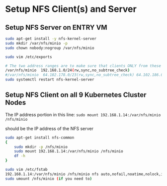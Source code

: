 # Setup NFS Client(s) and Server


## Setup NFS Server on ENTRY VM

```bash
sudo apt-get install -y nfs-kernel-server
sudo mkdir /var/nfs/minio -p
sudo chown nobody:nogroup /var/nfs/minio

sudo vim /etc/exports

# The two address ranges are to make sure that clients ONLY from these ranges can connect to the NFS server
/var/nfs/minio  192.168.1.0/24(rw,sync,no_subtree_check)
#/var/nfs/minio  64.102.178.0/23(rw,sync,no_subtree_check) 64.102.186.0/23(rw,sync,no_subtree_check)
sudo systemctl restart nfs-kernel-server
```

## Setup NFS Client on all 9 Kubernetes Cluster Nodes

The IP address portion in this line:
`sudo mount 192.168.1.14:/var/nfs/minio /nfs/minio`

should be the IP address of the NFS server

```bash
sudo apt-get install nfs-common
{
    sudo mkdir -p /nfs/minio
    sudo mount 192.168.1.14:/var/nfs/minio /nfs/minio
    df -h
}
```

```bash
sudo vim /etc/fstab
192.168.1.14:/var/nfs/minio /nfs/minio nfs auto,nofail,noatime,nolock,intr,tcp,actimeo=1800 0 0
sudo umount /nfs/minio (if you need to)
```
